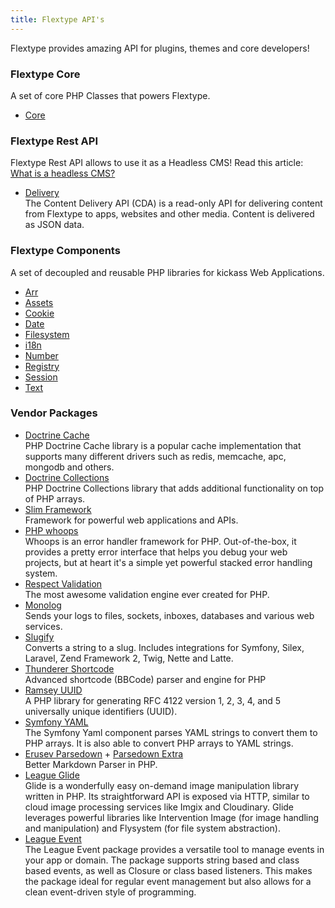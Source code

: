 ```yaml
---
title: Flextype API's
---
```


Flextype provides amazing API for plugins, themes and core developers!

### Flextype Core
A set of core PHP Classes that powers Flextype.

<ul>
    <li><a href="./api/core">Core</a></li>
</ul>

### Flextype Rest API
Flextype Rest API allows to use it as a Headless CMS! Read this article: <a href="./api/rest/what-is-a-headless-cms">What is a headless CMS?</a>

<ul>
    <li>
        <a href="./api/rest/delivery">Delivery</a><br>
        The Content Delivery API (CDA) is a read-only API for delivering content from Flextype to apps, websites and other media. Content is delivered as JSON data.
    </li>
</ul>

### Flextype Components
A set of decoupled and reusable PHP libraries for kickass Web Applications.

<ul>
    <li><a href="./api/arr">Arr</a></li>
    <li><a href="./api/assets">Assets</a></li>
    <li><a href="./api/cookie">Cookie</a></li>
    <li><a href="./api/date">Date</a></li>
    <li><a href="./api/filesystem">Filesystem</a></li>
    <li><a href="./api/i18n">i18n</a></li>
    <li><a href="./api/number">Number</a></li>
    <li><a href="./api/registry">Registry</a></li>
    <li><a href="./api/session">Session</a></li>
    <li><a href="./api/text">Text</a></li>
</ul>

### Vendor Packages

<ul>
    <li class="pb-4">
        <a href="https://www.doctrine-project.org/projects/cache.html">Doctrine Cache</a><br>
        PHP Doctrine Cache library is a popular cache implementation that supports many different drivers such as redis, memcache, apc, mongodb and others.
    </li>
    <li class="pb-4">
        <a href="https://www.doctrine-project.org/projects/collections.html">Doctrine Collections</a><br>
        PHP Doctrine Collections library that adds additional functionality on top of PHP arrays.
    </li>
    <li class="pb-4">
        <a href="http://www.slimframework.com">Slim Framework</a><br>
        Framework for powerful web applications and APIs.
    </li>
    <li class="pb-4">
        <a href="https://github.com/filp/whoops">PHP whoops</a><br>
        Whoops is an error handler framework for PHP. Out-of-the-box, it provides a pretty error interface that helps you debug your web projects, but at heart it's a simple yet powerful stacked error handling system.
    </li>
    <li class="pb-4">
        <a href="https://github.com/Respect/Validation">Respect Validation</a><br>
        The most awesome validation engine ever created for PHP.
    </li>
    <li class="pb-4">
        <a href="https://github.com/Seldaek/monolog">Monolog</a><br>
        Sends your logs to files, sockets, inboxes, databases and various web services.
    </li>
    <li class="pb-4">
        <a href="https://github.com/cocur/slugify">Slugify</a><br>
        Converts a string to a slug. Includes integrations for Symfony, Silex, Laravel, Zend Framework 2, Twig, Nette and Latte.
    </li>
    <li class="pb-4">
        <a href="https://github.com/thunderer/Shortcode">Thunderer Shortcode</a><br>
        Advanced shortcode (BBCode) parser and engine for PHP
    </li>
    <li class="pb-4">
        <a href="https://github.com/ramsey/uuid">Ramsey UUID</a><br>
        A PHP library for generating RFC 4122 version 1, 2, 3, 4, and 5 universally unique identifiers (UUID).
    </li>
    <li class="pb-4">
        <a href="https://symfony.com/doc/current/components/yaml.html">Symfony YAML</a><br>
        The Symfony Yaml component parses YAML strings to convert them to PHP arrays. It is also able to convert PHP arrays to YAML strings.
    </li>
    <li class="pb-4">
        <a href="https://github.com/erusev/parsedown">Erusev Parsedown</a> + <a href="https://github.com/erusev/parsedown-extra">Parsedown Extra</a><br>
        Better Markdown Parser in PHP.
    </li>
    <li class="pb-4">
        <a href="http://glide.thephpleague.com">League Glide</a><br>
        Glide is a wonderfully easy on-demand image manipulation library written in PHP. Its straightforward API is exposed via HTTP, similar to cloud image processing services like Imgix and Cloudinary. Glide leverages powerful libraries like Intervention Image (for image handling and manipulation) and Flysystem (for file system abstraction).
    </li>
    <li class="pb-4">
        <a href="http://event.thephpleague.com">League Event</a><br>
        The League Event package provides a versatile tool to manage events in your app or domain. The package supports string based and class based events, as well as Closure or class based listeners. This makes the package ideal for regular event management but also allows for a clean event-driven style of programming.
    </li>
</ul>

